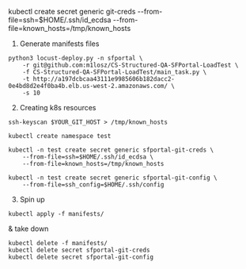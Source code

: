 kubectl create secret generic git-creds  --from-file=ssh=$HOME/.ssh/id_ecdsa  --from-file=known_hosts=/tmp/known_hosts

1. Generate manifests files
```
python3 locust-deploy.py -n sfportal \
	-r git@github.com:m1losz/CS-Structured-QA-SFPortal-LoadTest \
	-f CS-Structured-QA-SFPortal-LoadTest/main_task.py \
	-t http://a197dcbcaa43111e9985606b182dacc2-0e4bd8d2e4f0ba4b.elb.us-west-2.amazonaws.com/ \
	-s 10 
```
2. Creating k8s resources
```
ssh-keyscan $YOUR_GIT_HOST > /tmp/known_hosts

kubectl create namespace test

kubectl -n test create secret generic sfportal-git-creds \
    --from-file=ssh=$HOME/.ssh/id_ecdsa \
    --from-file=known_hosts=/tmp/known_hosts

kubectl -n test create secret generic sfportal-git-config \
    --from-file=ssh_config=$HOME/.ssh/config
```


3. Spin up 
```
kubectl apply -f manifests/
```
& take down

```
kubectl delete -f manifests/
kubectl delete secret sfportal-git-creds
kubectl delete secret sfportal-git-config
```